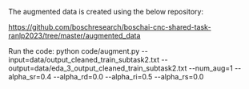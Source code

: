 The augmented data is created using the below repository:

https://github.com/boschresearch/boschai-cnc-shared-task-ranlp2023/tree/master/augmented_data


Run the code:
python code/augment.py --input=data/output_cleaned_train_subtask2.txt --output=data/eda_3_output_cleaned_train_subtask2.txt --num_aug=1 --alpha_sr=0.4 --alpha_rd=0.0 --alpha_ri=0.5 --alpha_rs=0.0
